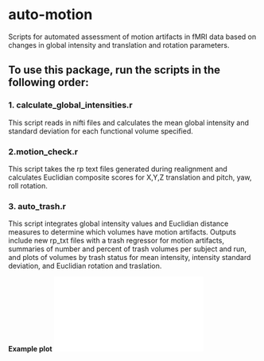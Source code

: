 # auto-motion
Scripts for automated assessment of motion artifacts in fMRI data based on changes in global intensity and translation and rotation parameters.

## To use this package, run the scripts in the following order:
### 1. calculate_global_intensities.r
This script reads in nifti files and calculates the mean global intensity and standard deviation for each functional volume specified.

### 2.motion_check.r
This script takes the rp text files generated during realignment and calculates Euclidian composite scores for X,Y,Z translation and pitch, yaw, roll rotation.

### 3. auto_trash.r
This script integrates global intensity values and Euclidian distance measures to determine which volumes have motion artifacts. Outputs include new rp_txt files with a trash regressor for motion artifacts, summaries of number and percent of trash volumes per subject and run, and plots of volumes by trash status for mean intensity, intensity standard deviation, and Euclidian rotation and traslation.

**Example plot**
![plot_example.pdf](/Users/danicosme/Documents/code/auto-motion/plot_example.pdf)